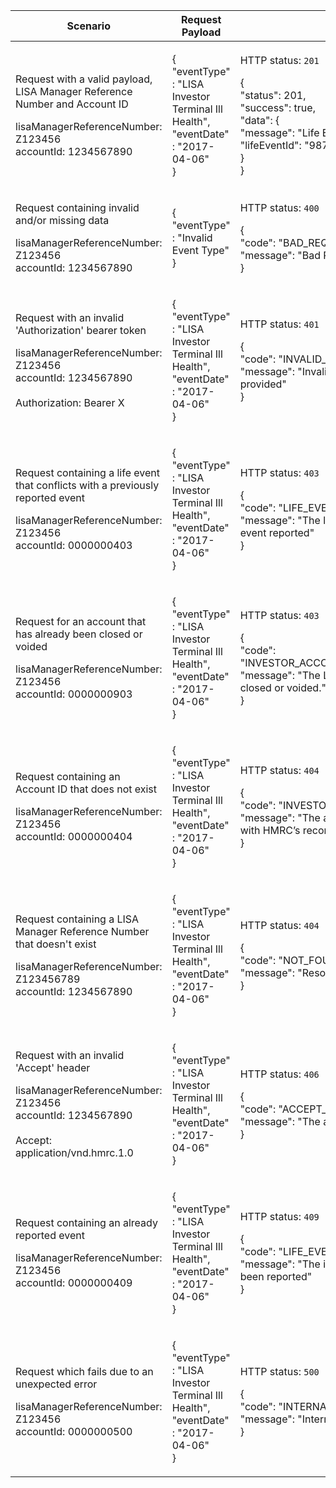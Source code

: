 <table>
    <col width="25%">
    <col width="35%">
    <col width="40%">
    <thead>
        <tr>
            <th>Scenario</th>
            <th>Request Payload</th>
            <th>Response</th>
        </tr>
    </thead>
    <tbody>
        <tr>
            <td><p>Request with a valid payload, LISA Manager Reference Number and Account ID</p><p class ="code--block">lisaManagerReferenceNumber: Z123456<br>accountId: 1234567890</p></td>
            <td>
                <p class ="code--block"> {<br>
                                            "eventType" : "LISA Investor Terminal Ill Health",<br>
                                            "eventDate" : "2017-04-06"<br>
                                        }
                </p>
            </td>
            <td><p>HTTP status: <code class="code--slim">201 (Created)</code></p>
                <p class ="code--block"> {<br>
                                            "status": 201,<br>
                                              "success": true,<br>
                                              "data": {<br>
                                                "message": "Life Event Created",<br>
                                                "lifeEventId": "9876543210"<br>
                                              }<br>
                                       }
                </p>
            </td>
        </tr>  
        <tr>
            <td><p>Request containing invalid and/or missing data</p><p class ="code--block">lisaManagerReferenceNumber: Z123456<br>accountId: 1234567890</p></td>
            <td>
                <p class ="code--block"> {<br>
                                            "eventType" : "Invalid Event Type"
                                        }
                </p>
            </td>
            <td><p>HTTP status: <code class="code--slim">400 (Bad Request)</code></p>
                <p class ="code--block"> {<br>
                                            "code": "BAD_REQUEST",<br>
                                            "message": "Bad Request"<br>
                                          }
                </p>
            </td>
        </tr>
        <tr>
            <td><p>Request with an invalid 'Authorization' bearer token</p><p class ="code--block">lisaManagerReferenceNumber: Z123456<br>accountId: 1234567890<br><br>Authorization: Bearer X</p></td>
            <td>
                <p class ="code--block"> {<br>
                                            "eventType" : "LISA Investor Terminal Ill Health",<br>
                                            "eventDate" : "2017-04-06"<br>
                                        }
                </p>
            </td>
            <td><p>HTTP status: <code class="code--slim">401 (Unauthorized)</code></p>
                <p class ="code--block"> {<br>
                                            "code": "INVALID_CREDENTIALS",<br>
                                            "message": "Invalid Authentication information provided"<br>
                                          }
                </p>
            </td>
        </tr> 
        <tr>
            <td><p>Request containing a life event that conflicts with a previously reported event</p><p class ="code--block">lisaManagerReferenceNumber: Z123456<br>accountId: 0000000403</p></td>
            <td>
                <p class ="code--block"> {<br>
                                            "eventType" : "LISA Investor Terminal Ill Health",<br>
                                            "eventDate" : "2017-04-06"<br>
                                        }
                </p>
            </td>
            <td><p>HTTP status: <code class="code--slim">403 (Forbidden)</code></p>
                <p class ="code--block"> {<br>
                                            "code": "LIFE_EVENT_INAPPROPRIATE",<br>
                                            "message": "The life event conflicts with previous life event reported"<br>
                                          }
                </p>
            </td>
        </tr>
        <tr>
            <td><p>Request for an account that has already been closed or voided</p><p class ="code--block">lisaManagerReferenceNumber: Z123456<br>accountId: 0000000903</p></td>
            <td>
                <p class ="code--block"> {<br>
                                            "eventType" : "LISA Investor Terminal Ill Health",<br>
                                            "eventDate" : "2017-04-06"<br>
                                        }
                </p>
            </td>
            <td><p>HTTP status: <code class="code--slim">403 (Forbidden)</code></p>
                <p class ="code--block"> {<br>"code": "INVESTOR_ACCOUNT_ALREADY_CLOSED_OR_VOID",<br>
                                            "message": "The LISA account has already been closed or voided."<br>
                                          }
                </p>
            </td>
        </tr>
        <tr>
            <td><p>Request containing an Account ID that does not exist</p><p class ="code--block">lisaManagerReferenceNumber: Z123456<br>accountId: 0000000404</p></td>
            <td>
                <p class ="code--block"> {<br>
                                            "eventType" : "LISA Investor Terminal Ill Health",<br>
                                            "eventDate" : "2017-04-06"<br>
                                        }
                </p>
            </td>
            <td><p>HTTP status: <code class="code--slim">404 (Not found)</code></p>
                <p class ="code--block"> {<br>
                                            "code": "INVESTOR_ACCOUNTID_NOT_FOUND",<br>
                                            "message": "The accountId given does not match with HMRC’s records"<br>
                                          }
                </p>
            </td>
        </tr>
        <tr>
            <td><p>Request containing a LISA Manager Reference Number that doesn't exist</p><p class ="code--block">lisaManagerReferenceNumber: Z123456789<br>accountId: 1234567890 </p></td>
            <td>
                <p class ="code--block"> {<br>
                                            "eventType" : "LISA Investor Terminal Ill Health",<br>
                                            "eventDate" : "2017-04-06"<br>
                                        }
                </p>
            </td>
            <td><p>HTTP status: <code class="code--slim">404 (Not Found)</code></p>
                <p class ="code--block"> {<br>
                                            "code": "NOT_FOUND",<br>
                                            "message": "Resource was not found"<br>
                                          }
                </p>
            </td>
        </tr>  
        <tr>
            <td><p>Request with an invalid 'Accept' header</p><p class ="code--block">lisaManagerReferenceNumber: Z123456<br>accountId: 1234567890<br><br>Accept: application/vnd.hmrc.1.0</p></td>
            <td>
                <p class ="code--block"> {<br>
                                            "eventType" : "LISA Investor Terminal Ill Health",<br>
                                            "eventDate" : "2017-04-06"<br>
                                        }
                </p>
            </td>
            <td><p>HTTP status: <code class="code--slim">406 (Not Acceptable)</code></p>
                <p class ="code--block"> {<br>
                                            "code": "ACCEPT_HEADER_INVALID",<br>
                                            "message": "The accept header is missing or invalid"<br>
                                          }
                </p>
            </td>
        </tr>
        <tr>
            <td><p>Request containing an already reported event</p><p class ="code--block">lisaManagerReferenceNumber: Z123456<br>accountId: 0000000409</p></td>
            <td>
                <p class ="code--block"> {<br>
                                            "eventType" : "LISA Investor Terminal Ill Health",<br>
                                            "eventDate" : "2017-04-06"<br>
                                        }
                </p>
            </td>
            <td><p>HTTP status: <code class="code--slim">409 (Conflict)</code></p>
                <p class ="code--block"> {<br>
                                            "code": "LIFE_EVENT_ALREADY_EXISTS",<br>
                                            "message": "The investor’s life event has already been reported"<br>
                                          }
                </p>
            </td>
        </tr>
        <tr>
            <td><p>Request which fails due to an unexpected error</p><p class ="code--block">lisaManagerReferenceNumber: Z123456<br>accountId: 0000000500</p></td>
            <td>
                <p class ="code--block"> {<br>
                                            "eventType" : "LISA Investor Terminal Ill Health",<br>
                                            "eventDate" : "2017-04-06"<br>
                                        }
                </p>
            </td>
            <td><p>HTTP status: <code class="code--slim">500 (Internal Server Error)</code></p>
                <p class ="code--block"> {<br>
                                            "code": "INTERNAL_SERVER_ERROR",<br>
                                            "message": "Internal server error"<br>
                                          }
                </p>
            </td>
        </tr>
    </tbody>
</table>